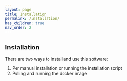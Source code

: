 ```yaml
---
layout: page
title: Installation
permalink: /installation/
has_children: true
nav_order: 2
---
```


## Installation

There are two ways to install and use this software:

1. Per manual installation or running the installation script
2. Pulling and running the docker image
